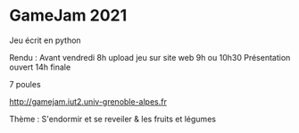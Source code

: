 # GameJam 2021
Jeu écrit en python

Rendu :
  Avant vendredi 8h upload jeu sur site web
  9h ou 10h30 Présentation ouvert
  14h finale

7 poules

http://gamejam.iut2.univ-grenoble-alpes.fr

Thème : S'endormir et se reveiler & les fruits et légumes
